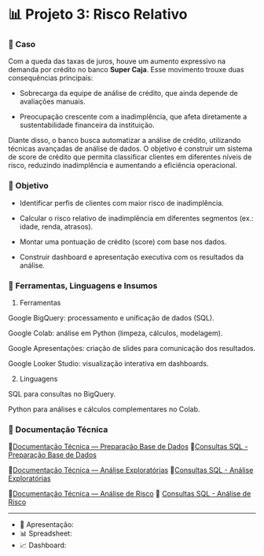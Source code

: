 # 📊 Projeto 3: Risco Relativo

### 🔷 Caso

Com a queda das taxas de juros, houve um aumento expressivo na demanda por crédito no banco **Super Caja**. Esse movimento trouxe duas consequências principais:

- Sobrecarga da equipe de análise de crédito, que ainda depende de avaliações manuais.

- Preocupação crescente com a inadimplência, que afeta diretamente a sustentabilidade financeira da instituição.

Diante disso, o banco busca automatizar a análise de crédito, utilizando técnicas avançadas de análise de dados. O objetivo é construir um sistema de score de crédito que permita classificar clientes em diferentes níveis de risco, reduzindo inadimplência e aumentando a eficiência operacional.

### 🔷 Objetivo

- Identificar perfis de clientes com maior risco de inadimplência.

- Calcular o risco relativo de inadimplência em diferentes segmentos (ex.: idade, renda, atrasos).

- Montar uma pontuação de crédito (score) com base nos dados.

- Construir dashboard e apresentação executiva com os resultados da análise.

### 🔷 Ferramentas, Linguagens e Insumos

1. Ferramentas

Google BigQuery: processamento e unificação de dados (SQL).

Google Colab: análise em Python (limpeza, cálculos, modelagem).

Google Apresentações: criação de slides para comunicação dos resultados.

Google Looker Studio: visualização interativa em dashboards.

2. Linguagens

SQL para consultas no BigQuery.

Python para análises e cálculos complementares no Colab.

### 🔷 Documentação Técnica

📌[Documentação Técnica — Preparação Base de Dados](https://github.com/tha-lira/projeto_03-laboratoria-/blob/main/analiseBase.md)
🔗[Consultas SQL - Preparação Base de Dados](https://github.com/tha-lira/projeto_03-laboratoria-/blob/main/BigQuery-prepararBase.md)

📌[Documentação Técnica — Análise Exploratórias](https://github.com/tha-lira/projeto_03-laboratoria-/blob/main/analiseExploratoria.md)
🔗[Consultas SQL - Análise Exploratórias](https://github.com/tha-lira/projeto_03-laboratoria-/blob/main/BigQuery-analiseExploratoria.md)

📌[Documentação Técnica — Análise de Risco](https://github.com/tha-lira/projeto_03-laboratoria-/blob/main/analiseRiscoRelativo.md)
🔗 [Consultas SQL - Análise de Risco](https://github.com/tha-lira/projeto_03-laboratoria-/blob/main/BigQuery-analiseDeRisco.md)

---

- 🎥 Apresentação:
- 📊 Spreadsheet: 
- 📈 Dashboard:

